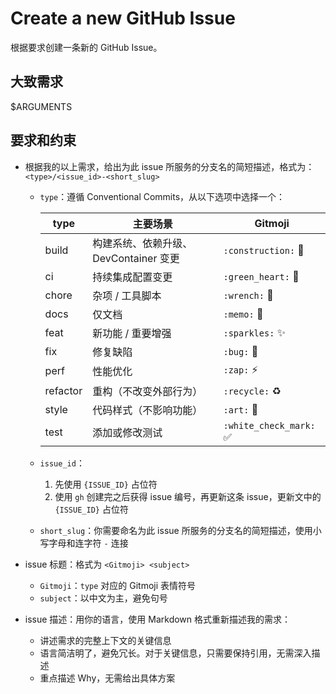 # Create a new GitHub Issue

根据要求创建一条新的 GitHub Issue。

## 大致需求

$ARGUMENTS

## 要求和约束

- 根据我的以上需求，给出为此 issue 所服务的分支名的简短描述，格式为：`<type>/<issue_id>-<short_slug>`

  - `type`：遵循 Conventional Commits，从以下选项中选择一个：

    | type     | 主要场景                              | Gitmoji                 |
    | -------- | ------------------------------------- | ----------------------- |
    | build    | 构建系统、依赖升级、DevContainer 变更 | `:construction:` 🚧     |
    | ci       | 持续集成配置变更                      | `:green_heart:` 💚      |
    | chore    | 杂项 / 工具脚本                       | `:wrench:` 🔧           |
    | docs     | 仅文档                                | `:memo:` 📝             |
    | feat     | 新功能 / 重要增强                     | `:sparkles:` ✨         |
    | fix      | 修复缺陷                              | `:bug:` 🐛              |
    | perf     | 性能优化                              | `:zap:` ⚡️             |
    | refactor | 重构（不改变外部行为）                | `:recycle:` ♻️          |
    | style    | 代码样式（不影响功能）                | `:art:` 🎨              |
    | test     | 添加或修改测试                        | `:white_check_mark:` ✅ |

  - `issue_id`：
    1. 先使用 `{ISSUE_ID}` 占位符
    2. 使用 `gh` 创建完之后获得 issue 编号，再更新这条 issue，更新文中的 `{ISSUE_ID}` 占位符
  - `short_slug`：你需要命名为此 issue 所服务的分支名的简短描述，使用小写字母和连字符 `-` 连接

- issue 标题：格式为 `<Gitmoji> <subject>`
  - `Gitmoji`：`type` 对应的 Gitmoji 表情符号
  - `subject`：以中文为主，避免句号
- issue 描述：用你的语言，使用 Markdown 格式重新描述我的需求：
  - 讲述需求的完整上下文的关键信息
  - 语言简洁明了，避免冗长。对于关键信息，只需要保持引用，无需深入描述
  - 重点描述 Why，无需给出具体方案
